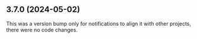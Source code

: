 ## 3.7.0 (2024-05-02)

This was a version bump only for notifications to align it with other projects, there were no code changes.